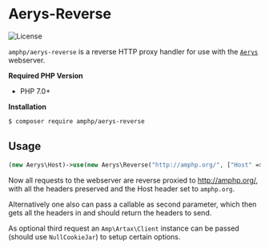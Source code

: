 # Aerys-Reverse

![License](https://img.shields.io/badge/license-MIT-blue.svg?style=flat-square)

`amphp/aerys-reverse` is a reverse HTTP proxy handler for use with the [`Aerys`](https://github.com/amphp/aerys)
webserver.

**Required PHP Version**

- PHP 7.0+

**Installation**

```bash
$ composer require amphp/aerys-reverse
```

## Usage

```PHP
(new Aerys\Host)->use(new Aerys\Reverse("http://amphp.org/", ["Host" => ["amphp.org"]]);
```

Now all requests to the webserver are reverse proxied to http://amphp.org/, with all the headers preserved and the Host header set to `amphp.org`.

Alternatively one also can pass a callable as second parameter, which then gets all the headers in and should return the headers to send.

As optional third request an `Amp\Artax\Client` instance can be passed (should use `NullCookieJar`) to setup certain options.
